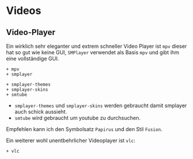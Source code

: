 # Videos

## Video-Player

Ein wirklich sehr eleganter und extrem schneller Video Player ist `mpv` dieser hat so gut wie keine GUI, `SMPlayer` verwendet als Basis `mpv` und gibt ihm eine vollständige GUI. 

    + mpv
    + smplayer

    + smplayer-themes
    + smplayer-skins
    + smtube


* `smplayer-themes` und `smplayer-skins` werden gebraucht damit smplayer auch schick aussieht.
* `smtube` wird gebraucht um youtube zu durchsuchen.

Empfehlen kann ich den Symbolsatz `Papirus` und den Stil `Fusion`.


Ein weiterer wohl unentbehrlicher Videoplayer ist `vlc`:

    + vlc

